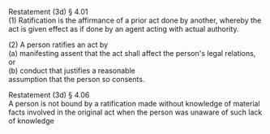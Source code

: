 Restatement (3d) § 4.01  
(1) Ratification is the affirmance of a prior act done by another, whereby the act is given effect as if done by an agent acting with actual authority. 

(2) A person ratifies an act by  
(a) manifesting assent that the act shall affect the person's legal relations, or  
(b) conduct that justifies a reasonable  
assumption that the person so consents. 


Restatement (3d) § 4.06  
A person is not bound by a ratification made without knowledge of material facts involved in the original act when the person was unaware of such lack of knowledge